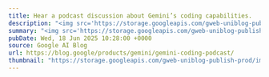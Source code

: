 ```yaml
---
title: Hear a podcast discussion about Gemini’s coding capabilities.
description: "<img src='https://storage.googleapis.com/gweb-uniblog-publish-prod/images/ep8_thumbnail.max-600x600.format-webp.webp' />The latest episode of the Google AI: Release Notes podcast focuses on how the Gemini team built one of the world’s leading AI coding models.Host Logan Kilpatrick chats w…"
summary: "<img src='https://storage.googleapis.com/gweb-uniblog-publish-prod/images/ep8_thumbnail.max-600x600.format-webp.webp' />The latest episode of the Google AI: Release Notes podcast focuses on how the Gemini team built one of the world’s leading AI coding models.Host Logan Kilpatrick chats w…"
pubDate: Wed, 18 Jun 2025 10:28:00 +0000
source: Google AI Blog
url: https://blog.google/products/gemini/gemini-coding-podcast/
thumbnail: "https://storage.googleapis.com/gweb-uniblog-publish-prod/images/ep8_thumbnail.max-1440x810.png"
---
```


